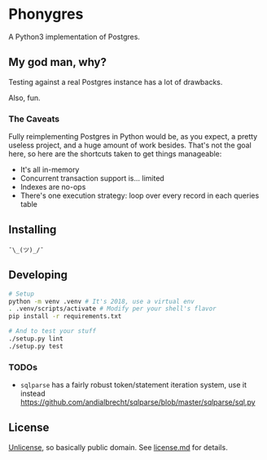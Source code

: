 # Phonygres

A Python3 implementation of Postgres.

## My god man, why?

Testing against a real Postgres instance has a lot of drawbacks.

Also, fun.

### The Caveats

Fully reimplementing Postgres in Python would be, as you expect, a pretty
useless project, and a huge amount of work besides.  That's not the goal
here, so here are the shortcuts taken to get things manageable:

 * It's all in-memory
 * Concurrent transaction support is... limited
 * Indexes are no-ops
 * There's one execution strategy: loop over every record in each
   queries table

## Installing

```
¯\_(ツ)_/¯
```

## Developing

```bash
# Setup
python -m venv .venv # It's 2018, use a virtual env
. .venv/scripts/activate # Modify per your shell's flavor
pip install -r requirements.txt

# And to test your stuff
./setup.py lint
./setup.py test
```

### TODOs

 * `sqlparse` has a fairly robust token/statement iteration system, use it instead https://github.com/andialbrecht/sqlparse/blob/master/sqlparse/sql.py

## License

[Unlicense](http://unlicense.org/), so basically public domain.  See
[license.md](license.md) for details.
